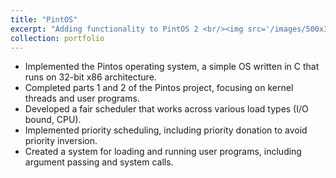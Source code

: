 ```yaml
---
title: "PintOS"
excerpt: "Adding functionality to PintOS 2 <br/><img src='/images/500x300.png'>"
collection: portfolio
---
```

* Implemented the Pintos operating system, a simple OS written in C that runs on 32-bit x86 architecture.
* Completed parts 1 and 2 of the Pintos project, focusing on kernel threads and user programs.
* Developed a fair scheduler that works across various load types (I/O bound, CPU).
* Implemented priority scheduling, including priority donation to avoid priority inversion.
* Created a system for loading and running user programs, including argument passing and system calls.